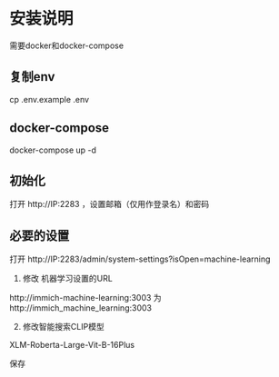 <!--
 * @Author: be_loving@163.com 
 * @Date: 2024-12-26 12:59:31
 * @LastEditors: be_loving@163.com 
 * @LastEditTime: 2024-12-26 13:05:27
 * @FilePath: /immich/README.md
 * @Description: 这是默认设置,请设置`customMade`, 打开koroFileHeader查看配置 进行设置: https://github.com/OBKoro1/koro1FileHeader/wiki/%E9%85%8D%E7%BD%AE
-->
# 安装说明

需要docker和docker-compose

## 复制env

cp .env.example .env

## docker-compose

docker-compose up -d

## 初始化

打开 http://IP:2283 ，设置邮箱（仅用作登录名）和密码

## 必要的设置

打开 http://IP:2283/admin/system-settings?isOpen=machine-learning

1. 修改 机器学习设置的URL

http://immich-machine-learning:3003 为 http://immich_machine_learning:3003

2. 修改智能搜索CLIP模型

XLM-Roberta-Large-Vit-B-16Plus

保存
